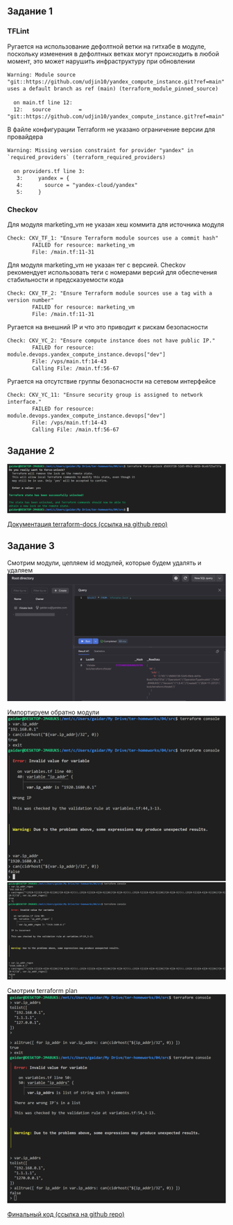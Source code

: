 ## Задание 1

### TFLint

Ругается на использование дефолтной ветки на гитхабе в модуле, поскольку изменения в дефолтных ветках могут происходить в любой момент, это может нарушить инфраструктуру при обновлении
```tflint
Warning: Module source "git::https://github.com/udjin10/yandex_compute_instance.git?ref=main" uses a default branch as ref (main) (terraform_module_pinned_source)

  on main.tf line 12:
  12:   source         = "git::https://github.com/udjin10/yandex_compute_instance.git?ref=main"
```

В файле конфигурации Terraform не указано ограничение версии для провайдера
```tflint
Warning: Missing version constraint for provider "yandex" in `required_providers` (terraform_required_providers)

  on providers.tf line 3:
   3:     yandex = {
   4:       source = "yandex-cloud/yandex"
   5:     }
```

### Checkov

Для модуля marketing_vm не указан хеш коммита для источника модуля
```checkov
Check: CKV_TF_1: "Ensure Terraform module sources use a commit hash"
        FAILED for resource: marketing_vm
        File: /main.tf:11-31
```

Для модуля marketing_vm не указан тег с версией. Checkov рекомендует использовать теги с номерами версий для обеспечения стабильности и предсказуемости кода 
```checkov
Check: CKV_TF_2: "Ensure Terraform module sources use a tag with a version number"
        FAILED for resource: marketing_vm
        File: /main.tf:11-31
```

Ругается на внешний IP и что это приводит к рискам безопасности
```checkov
Check: CKV_YC_2: "Ensure compute instance does not have public IP."
        FAILED for resource: module.devops.yandex_compute_instance.devops["dev"]
        File: /vps/main.tf:14-43
        Calling File: /main.tf:56-67
```

Ругается на отсутствие группы безопасности на сетевом интерфейсе
```checkov
Check: CKV_YC_11: "Ensure security group is assigned to network interface."
        FAILED for resource: module.devops.yandex_compute_instance.devops["dev"]
        File: /vps/main.tf:14-43
        Calling File: /main.tf:56-67
```

## Задание 2

![alt text](image-4.png)

[Документация terraform-docs (ссылка на github repo)](https://github.com/gaidarvu/ter-homeworks/blob/terraform-04/04/src/spec.md)

## Задание 3

Смотрим модули, цепляем id модулей, которые будем удалять и удаляем
![alt text](image-3.png)

Импортируем обратно модули
![alt text](image-5.png)
![alt text](image-6.png)

Смотрим terraform plan
![alt text](image-7.png)

[Финальный код (ссылка на github repo)](https://github.com/gaidarvu/ter-homeworks/tree/terraform-04/04/src)
